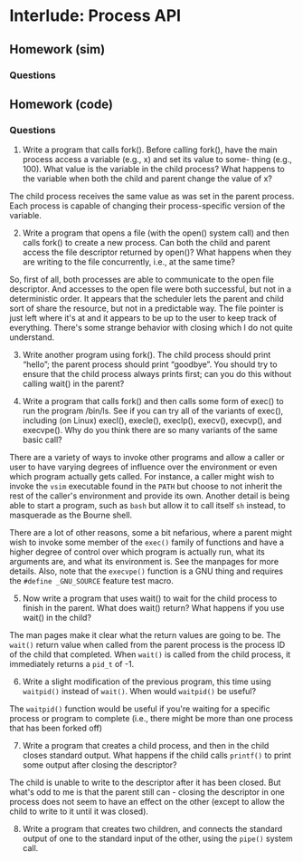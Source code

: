 # Interlude: Process API

## Homework (sim)

### Questions

## Homework (code)

### Questions

1. Write a program that calls fork(). Before calling fork(), have the
main process access a variable (e.g., x) and set its value to some-
thing (e.g., 100). What value is the variable in the child process?
What happens to the variable when both the child and parent change
the value of x?

The child process receives the same value as was set in the parent process.
Each process is capable of changing their process-specific version of the
variable.

2. Write a program that opens a file (with the open() system call)
and then calls fork() to create a new process. Can both the child
and parent access the file descriptor returned by open()? What
happens when they are writing to the file concurrently, i.e., at the
same time?

So, first of all, both processes are able to communicate to the open file
descriptor. And accesses to the open file were both successful, but not in a
deterministic order.  It appears that the scheduler lets the parent and child
sort of share the resource, but not in a predictable way. The file pointer is
just left where it's at and it appears to be up to the user to keep track of
everything.  There's some strange behavior with closing which I do not quite
understand.

3. Write another program using fork(). The child process should
print “hello”; the parent process should print “goodbye”. You should
try to ensure that the child process always prints first; can you do
this without calling wait() in the parent?

4. Write a program that calls fork() and then calls some form of
exec() to run the program /bin/ls. See if you can try all of the
variants of exec(), including (on Linux) execl(), execle(),
execlp(), execv(), execvp(), and execvpe(). Why do
you think there are so many variants of the same basic call?

There are a variety of ways to invoke other programs and allow a caller or user
to have varying degrees of influence over the environment or even which program
actually gets called.  For instance, a caller might wish to invoke the `vsim`
executable found in the `PATH` but choose to not inherit the rest of the caller's
environment and provide its own.  Another detail is being able to start a
program, such as `bash` but allow it to call itself `sh` instead, to masquerade
as the Bourne shell.

There are a lot of other reasons, some a bit nefarious, where a parent might
wish to invoke some member of the `exec()` family of functions and have a higher
degree of control over which program is actually run, what its arguments are,
and what its environment is. See the manpages for more details. Also, note that
the `execvpe()` function is a GNU thing and requires the `#define _GNU_SOURCE`
feature test macro.

5. Now write a program that uses wait() to wait for the child process
to finish in the parent. What does wait() return? What happens if
you use wait() in the child?

The man pages make it clear what the return values are going to be. The `wait()`
return value when called from the parent process is the process ID of the child
that completed. When `wait()` is called from the child process, it immediately
returns a `pid_t` of -1.

6. Write a slight modification of the previous program, this time using
`waitpid()` instead of `wait()`. When would `waitpid()` be useful?

The `waitpid()` function would be useful if you're waiting for a specific
process or program to complete (i.e., there might be more than one process
that has been forked off)

7. Write a program that creates a child process, and then in the child closes
standard output. What happens if the child calls `printf()` to print some
output after closing the descriptor?

The child is unable to write to the descriptor after it has been closed. But
what's odd to me is that the parent still can - closing the descriptor in one
process does not seem to have an effect on the other (except to allow the child
to write to it until it was closed).

8. Write a program that creates two children, and connects the standard output
   of one to the standard input of the other, using the `pipe()` system call.

